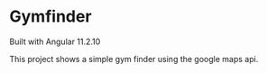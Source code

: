 # Gymfinder

Built with Angular 11.2.10

This project shows a simple gym finder using the google maps api.
